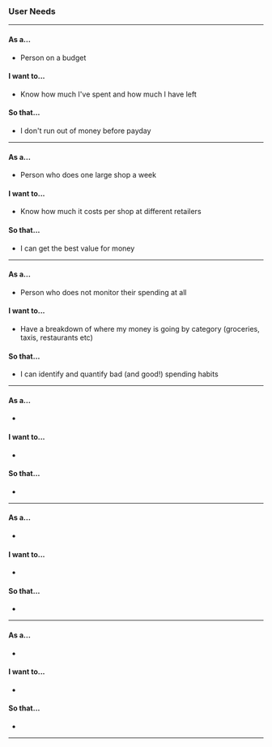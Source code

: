 ### User Needs
****************************************************

#### As a...
* Person on a budget

#### I want to...
* Know how much I've spent and how much I have left

#### So that...
* I don't run out of money before payday

****************************************************

#### As a...
* Person who does one large shop a week

#### I want to...
* Know how much it costs per shop at different retailers

#### So that...
* I can get the best value for money

****************************************************
#### As a...
* Person who does not monitor their spending at all

#### I want to...
* Have a breakdown of where my money is going by category (groceries, taxis, restaurants etc)

#### So that...
* I can identify and quantify bad (and good!) spending habits

****************************************************
#### As a...
*

#### I want to...
*

#### So that...
*

****************************************************
#### As a...
*

#### I want to...
*

#### So that...
*

*******************************************************************
#### As a...
*

#### I want to...
*

#### So that...
*

****************************************************
